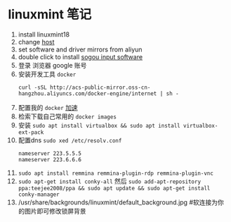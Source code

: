 # linuxmint 笔记
1. install linuxmint18
2. change [host](https://raw.githubusercontent.com/racaljk/hosts/master/hosts)
3. set software and driver mirrors from aliyun
4. double click to install [sogou input software](http://pinyin.sogou.com/linux/download.php?f=linux&bit=64)
5. 登录 浏览器 google 账号
6. 安装开发工具 `docker`
    ```
    curl -sSL http://acs-public-mirror.oss-cn-hangzhou.aliyuncs.com/docker-engine/internet | sh -
    ```
7. 配置我的 `docker` [加速](https://cr.console.aliyun.com/?#/docker/booster)
8. 检索下载自己常用的 `docker images`
9. 安装 `sudo apt install virtualbox && sudo apt install virtualbox-ext-pack`
10. 配置dns `sudo xed /etc/resolv.conf`
    ```
    nameserver 223.5.5.5
    nameserver 223.6.6.6
    ```
11. `sudo apt install remmina remmina-plugin-rdp remmina-plugin-vnc`
12. `sudo apt-get install conky-all` 然后 `sudo add-apt-repository ppa:teejee2008/ppa && sudo apt update && sudo apt-get install conky-manager`
13. /usr/share/backgrounds/linuxmint/default_background.jpg #软连接为你的图片即可修改锁屏背景
